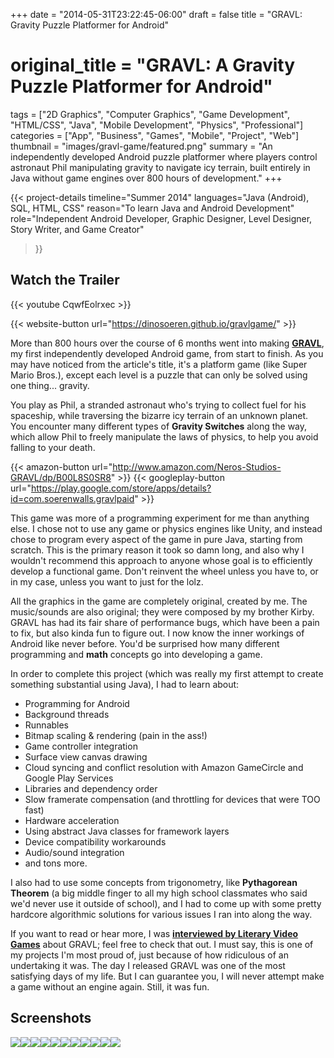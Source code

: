 +++
date = "2014-05-31T23:22:45-06:00"
draft = false
title = "GRAVL: Gravity Puzzle Platformer for Android"
# original_title = "GRAVL: A Gravity Puzzle Platformer for Android"
tags = ["2D Graphics", "Computer Graphics", "Game Development", "HTML/CSS", "Java", "Mobile Development", "Physics", "Professional"]
categories = ["App", "Business", "Games", "Mobile", "Project", "Web"]
thumbnail = "images/gravl-game/featured.png"
summary = "An independently developed Android puzzle platformer where players control astronaut Phil manipulating gravity to navigate icy terrain, built entirely in Java without game engines over 800 hours of development."
+++

{{< project-details
  timeline="Summer 2014"
  languages="Java (Android), SQL, HTML, CSS"
  reason="To learn Java and Android Development"
  role="Independent Android Developer, Graphic Designer, Level Designer, Story Writer, and Game Creator"
>}}

## Watch the Trailer

{{< youtube CqwfEolrxec >}}

{{< website-button url="https://dinosoeren.github.io/gravlgame/" >}}

More than 800 hours over the course of 6 months went into making [**GRAVL**](https://dinosoeren.github.io/gravlgame/), my first independently developed Android game, from start to finish. As you may have noticed from the article's title, it's a platform game (like Super Mario Bros.), except each level is a puzzle that can only be solved using one thing... gravity.

You play as Phil, a stranded astronaut who's trying to collect fuel for his spaceship, while traversing the bizarre icy terrain of an unknown planet. You encounter many different types of **Gravity Switches** along the way, which allow Phil to freely manipulate the laws of physics, to help you avoid falling to your death.

{{< amazon-button url="http://www.amazon.com/Neros-Studios-GRAVL/dp/B00L8S0SR8" >}}
{{< googleplay-button url="https://play.google.com/store/apps/details?id=com.soerenwalls.gravlpaid" >}}

This game was more of a programming experiment for me than anything else. I chose not to use any game or physics engines like Unity, and instead chose to program every aspect of the game in pure Java, starting from scratch. This is the primary reason it took so damn long, and also why I wouldn't recommend this approach to anyone whose goal is to efficiently develop a functional game. Don't reinvent the wheel unless you have to, or in my case, unless you want to just for the lolz.

All the graphics in the game are completely original, created by me. The music/sounds are also original; they were composed by my brother Kirby. GRAVL has had its fair share of performance bugs, which have been a pain to fix, but also kinda fun to figure out. I now know the inner workings of Android like never before. You'd be surprised how many different programming and **math** concepts go into developing a game.

In order to complete this project (which was really my first attempt to create something substantial using Java), I had to learn about:

- Programming for Android
- Background threads
- Runnables
- Bitmap scaling & rendering (pain in the ass!)
- Game controller integration
- Surface view canvas drawing
- Cloud syncing and conflict resolution with Amazon GameCircle and Google Play Services
- Libraries and dependency order
- Slow framerate compensation (and throttling for devices that were TOO fast)
- Hardware acceleration
- Using abstract Java classes for framework layers
- Device compatibility workarounds
- Audio/sound integration
- and tons more.

I also had to use some concepts from trigonometry, like **Pythagorean Theorem** (a big middle finger to all my high school classmates who said we'd never use it outside of school), and I had to come up with some pretty hardcore algorithmic solutions for various issues I ran into along the way.

If you want to read or hear more, I was [**interviewed by Literary Video Games**](http://www.literaryvideogames.com/2014/07/interview-soeren-walls-creator-of-gravl.html) about GRAVL; feel free to check that out. I must say, this is one of my projects I'm most proud of, just because of how ridiculous of an undertaking it was. The day I released GRAVL was one of the most satisfying days of my life. But I can guarantee you, I will never attempt make a game without an engine again. Still, it was fun.

## Screenshots
[![](../../images/gravl-game/screenshot2.png)](../../images/gravl-game/screenshot2.png)[![](../../images/gravl-game/screenshot1.png)](../../images/gravl-game/screenshot1.png)[![](../../images/gravl-game/screenshot3.png)](../../images/gravl-game/screenshot3.png)[![](../../images/gravl-game/screenshot4.png)](../../images/gravl-game/screenshot4.png)[![](../../images/gravl-game/screenshot5.png)](../../images/gravl-game/screenshot5.png)[![](../../images/gravl-game/screenshot6.png)](../../images/gravl-game/screenshot6.png)[![](../../images/gravl-game/screenshot7.png)](../../images/gravl-game/screenshot7.png)[![](../../images/gravl-game/screenshot8.png)](../../images/gravl-game/screenshot8.png)[![](../../images/gravl-game/screenshot9.png)](../../images/gravl-game/screenshot9.png)[![](../../images/gravl-game/screenshot10.png)](../../images/gravl-game/screenshot10.png)[![](../../images/gravl-game/screenshot11.png)](../../images/gravl-game/screenshot11.png)
